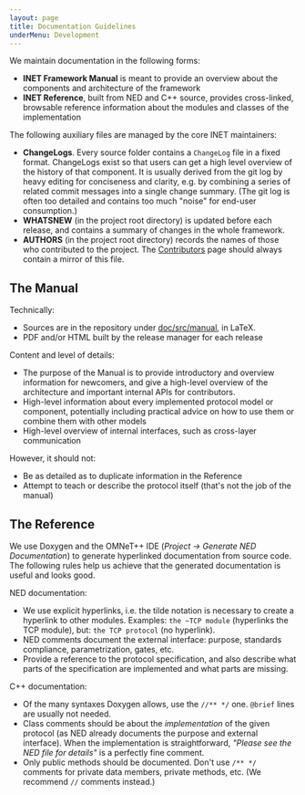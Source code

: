 ```yaml
---
layout: page
title: Documentation Guidelines
underMenu: Development
---
```


We maintain documentation in the following forms:

*   **INET Framework Manual** is meant to provide an overview about the components and architecture of the framework
*   **INET Reference**, built from NED and C++ source, provides cross-linked, browsable reference information about the modules and classes of the implementation

The following auxiliary files are managed by the core INET maintainers:

*   **ChangeLogs**. Every source folder contains a `ChangeLog` file in a fixed format. ChangeLogs exist so that users can get a high level overview of the history of that component. It is usually derived from the git log by heavy editing for conciseness and clarity, e.g. by combining a series of related commit messages into a single change summary. (The git log is often too detailed and contains too much "noise" for end-user consumption.)
*   **WHATSNEW** (in the project root directory) is updated before each release, and contains a summary of changes in the whole framework.
*   **AUTHORS** (in the project root directory) records the names of those who contributed to the project. The [Contributors](/Contributors.html) page should always contain a mirror of this file.

## The Manual

Technically:

*   Sources are in the repository under [doc/src/manual][2], in LaTeX.
*   PDF and/or HTML built by the release manager for each release

Content and level of details:

*   The purpose of the Manual is to provide introductory and overview information for newcomers, and give a high-level overview of the architecture and important internal APIs for contributors.
*   High-level information about every implemented protocol model or component, potentially including practical advice on how to use them or combine them with other models
*   High-level overview of internal interfaces, such as cross-layer communication

However, it should not:

*   Be as detailed as to duplicate information in the Reference
*   Attempt to teach or describe the protocol itself (that's not the job of the manual)

## The Reference

We use Doxygen and the OMNeT++ IDE (*Project -> Generate NED Documentation*) to generate hyperlinked documentation from source code. The following rules help us achieve that the generated documentation is useful and looks good.

NED documentation:

*   We use explicit hyperlinks, i.e. the tilde notation is necessary to create a hyperlink to other modules. Examples: `the ~TCP module` (hyperlinks the TCP module), but: `the TCP protocol` (no hyperlink).
*   NED comments document the external interface: purpose, standards compliance, parametrization, gates, etc.
*   Provide a reference to the protocol specification, and also describe what parts of the specification are implemented and what parts are missing.

C++ documentation:

*   Of the many syntaxes Doxygen allows, use the `//** */` one. `@brief` lines are usually not needed.
*   Class comments should be about the *implementation* of the given protocol (as NED already documents the purpose and external interface). When the implementation is straightforward, *"Please see the NED file for details"* is a perfectly fine comment.
*   Only public methods should be documented. Don't use `/** */` comments for private data members, private methods, etc. (We recommend `//` comments instead.)

 [1]: Contributors
 [2]: https://github.com/inet-framework/inet/tree/integration/doc/src/manual
